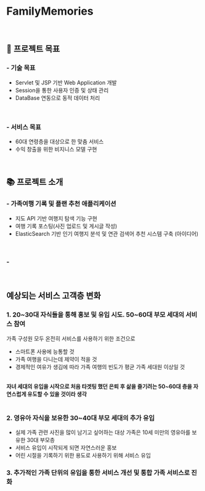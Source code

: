 # FamilyMemories

<br>

## 🚀 프로젝트 목표


### - 기술 목표
- Servlet 및 JSP 기반 Web Application 개발
- Session을 통한 사용자 인증 및 상태 관리
- DataBase 연동으로 동적 데이터 처리

<br>

### - 서비스 목표
- 60대 연령층을 대상으로 한 맞춤 서비스
- 수익 창출을 위한 비지니스 모델 구현

<br>

## 📚 프로젝트 소개


### - 가족여행 기록 및 플랜 추천 애플리케이션

- 지도 API 기반 여행지 탐색 기능 구현
- 여행 기록 포스팅(사진 업로드 및 게시글 작성)
- ElasticSearch 기반 인기 여행지 분석 및 연관 검색어 추천 시스템 구축 (아이디어)

<br>

### - 
<br>

## 예상되는 서비스 고객층 변화

### 1. 20~30대 자식들을 통해 홍보 및 유입 시도. 50~60대 부모 세대의 서비스 참여


가족 구성원 모두 온전히 서비스를 사용하기 위한 조건으로

* 스마트폰 사용에 능통할 것
* 가족 여행을 다니는데 제약이 적을 것
* 경제적인 여유가 생김에 따라 가족 여행의 빈도가 평균 가족 세대원 이상일 것<br><br>

**자녀 세대의 유입을 시작으로 처음 타겟팅 했던 은퇴 후 삶을 즐기려는 50~60대 층을 자연스럽게 유도할 수 있을 것이라 생각**<br><br>


### 2. 영유아 자식을 보유한 30~40대 부모 세대의 추가 유입


* 실제 가족 관련 사진을 많이 남기고 싶어하는 대상 가족은 10세 미만의 영유아를 보유한 30대 부모층
* 서비스 유입이 시작되게 되면 자연스러운 홍보 
* 어린 시절을 기록하기 위한 용도로 사용하기 위해 서비스 유입


### 3. 추가적인 가족 단위의 유입을 통한 서비스 개선 및 통합 가족 서비스로 진화
